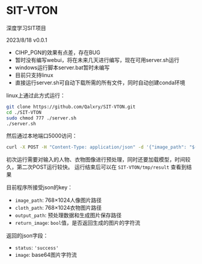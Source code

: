 # SIT-VTON

深度学习SIT项目

2023/8/18  v0.0.1
 - CIHP_PGN的效果有点差，存在BUG
 - 暂时没有编写webui，将在未来几天进行编写，现在可用server.sh运行
 - windows运行脚本server.bat暂时未编写
 - 目前只支持linux
 - 直接运行server.sh可自动下载所需的所有文件，同时自动创建conda环境

linux上通过此方式运行：

```bash
git clone https://github.com/Qalxry/SIT-VTON.git
cd ./SIT-VTON
sudo chmod 777 ./server.sh
./server.sh
```

然后通过本地端口5000访问：

```bash
curl -X POST -H "Content-Type: application/json" -d '{"image_path": "$(pwd)/tmp/person/", "cloth_path": "$(pwd)/tmp/cloth/", "output_path": "$(pwd)/tmp/"}' http://127.0.0.1:5000/run
```

初次运行需要对输入的人物、衣物图像进行预处理，同时还要加载模型，时间较久，第二次POST运行较快。
运行结束后可以在 `SIT-VTON/tmp/result` 查看到结果

目前程序所接受json的key：
 - `image_path`: 768×1024人像图片路径
 - `cloth_path`: 768×1024衣物图片路径
 - `output_path`: 预处理数据和生成图片保存路径
 - `return_image`: `bool`值，是否返回生成的图片的字符流

返回的json字段：
 - `status`: `'success'`
 - `image`: base64图片字符流
